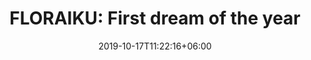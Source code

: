---
title: "FLORAIKU: First dream of the year"
category: "FLORAIKU"
gender: "Unisex"
date: 2019-10-17T11:22:16+06:00
draft: false

# meta description
description : "50 ml + 10 ml" 


# product Price
price: "255"

# Product Short Description
shortDescription: "First Dream of the Year opens as an opulent white floral with a vivid bitterness peel, thanks to the notes of Grapefruit oil and Orange Blossom oil. Its freshness is like the promise of a new era, with the welcome presence of Iris Concrete absolute.  **Ingredients**: Orange Essence, Petitgrain Essence, Grapefruit Essence, Jasmine Absolute, Vibrant Amber Accord, Musk.**50ml-EDP-UNISEX**"

#product ID
productID: "47"

# type must be "products"
type: "products"

# product Images
# first image will be shown in the product page
images:
  - image: "images/products/floraiku/First dream of the year.jpg"
 
---
